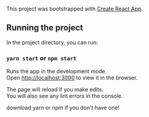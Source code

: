 This project was bootstrapped with [Create React App](https://github.com/facebook/create-react-app).

## Running the project

In the project directory, you can run:

### `yarn start` or `npm start`

Runs the app in the development mode.<br />
Open [http://localhost:3000](http://localhost:3000) to view it in the browser.

The page will reload if you make edits.<br />
You will also see any lint errors in the console.

download yarn or npm if you don't have one!